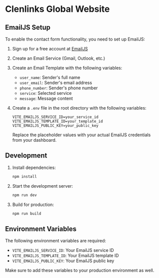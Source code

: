 # Clenlinks Global Website

## EmailJS Setup

To enable the contact form functionality, you need to set up EmailJS:

1. Sign up for a free account at [EmailJS](https://www.emailjs.com/)
2. Create an Email Service (Gmail, Outlook, etc.)
3. Create an Email Template with the following variables:
   - `user_name`: Sender's full name
   - `user_email`: Sender's email address
   - `phone_number`: Sender's phone number
   - `service`: Selected service
   - `message`: Message content

4. Create a `.env` file in the root directory with the following variables:
   ```
   VITE_EMAILJS_SERVICE_ID=your_service_id
   VITE_EMAILJS_TEMPLATE_ID=your_template_id
   VITE_EMAILJS_PUBLIC_KEY=your_public_key
   ```

   Replace the placeholder values with your actual EmailJS credentials from your dashboard.

## Development

1. Install dependencies:
   ```bash
   npm install
   ```

2. Start the development server:
   ```bash
   npm run dev
   ```

3. Build for production:
   ```bash
   npm run build
   ```

## Environment Variables

The following environment variables are required:

- `VITE_EMAILJS_SERVICE_ID`: Your EmailJS service ID
- `VITE_EMAILJS_TEMPLATE_ID`: Your EmailJS template ID
- `VITE_EMAILJS_PUBLIC_KEY`: Your EmailJS public key

Make sure to add these variables to your production environment as well. 